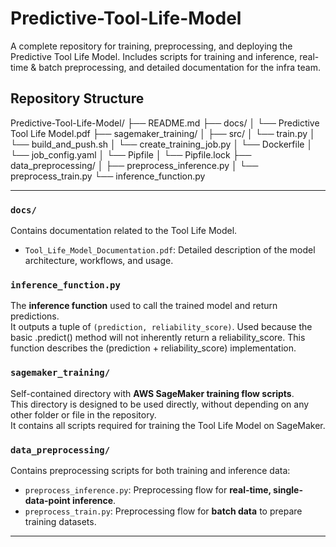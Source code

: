 # Predictive-Tool-Life-Model
A complete repository for training, preprocessing, and deploying the Predictive Tool Life Model. Includes scripts for training and inference, real-time &amp; batch preprocessing, and detailed documentation for the infra team.


## Repository Structure
Predictive-Tool-Life-Model/
├── README.md
├── docs/
│   └── Predictive Tool Life Model.pdf
├── sagemaker_training/
│   ├── src/ 
│       └── train.py
│   └── build_and_push.sh
│   └── create_training_job.py
│   └── Dockerfile
│   └── job_config.yaml
│   └── Pipfile
│   └── Pipfile.lock
├── data_preprocessing/
│   ├── preprocess_inference.py
│   └── preprocess_train.py
└── inference_function.py 


---


### `docs/`  
Contains documentation related to the Tool Life Model.  
- `Tool_Life_Model_Documentation.pdf`: Detailed description of the model architecture, workflows, and usage.

### `inference_function.py`  
The **inference function** used to call the trained model and return predictions.  
It outputs a tuple of `(prediction, reliability_score)`.
Used because the basic .predict() method will not inherently return a reliability_score. 
This function describes the (prediction + reliability_score) implementation. 

### `sagemaker_training/`  
Self-contained directory with **AWS SageMaker training flow scripts**.  
This directory is designed to be used directly, without depending on any other folder or file in the repository.  
It contains all scripts required for training the Tool Life Model on SageMaker.

### `data_preprocessing/`  
Contains preprocessing scripts for both training and inference data:
- `preprocess_inference.py`: Preprocessing flow for **real-time, single-data-point inference**.
- `preprocess_train.py`: Preprocessing flow for **batch data** to prepare training datasets.

---

